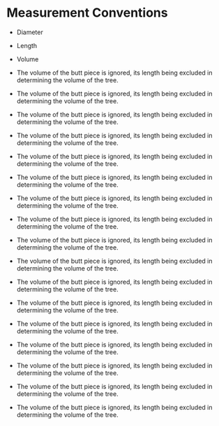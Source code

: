 Measurement Conventions
======================

* Diameter
* Length
* Volume



* The volume of the butt piece is ignored, its length being excluded in determining the volume of the tree.

* The volume of the butt piece is ignored, its length being excluded in determining the volume of the tree.

* The volume of the butt piece is ignored, its length being excluded in determining the volume of the tree.

* The volume of the butt piece is ignored, its length being excluded in determining the volume of the tree.
* The volume of the butt piece is ignored, its length being excluded in determining the volume of the tree.

* The volume of the butt piece is ignored, its length being excluded in determining the volume of the tree.

* The volume of the butt piece is ignored, its length being excluded in determining the volume of the tree.

* The volume of the butt piece is ignored, its length being excluded in determining the volume of the tree.


* The volume of the butt piece is ignored, its length being excluded in determining the volume of the tree.

* The volume of the butt piece is ignored, its length being excluded in determining the volume of the tree.

* The volume of the butt piece is ignored, its length being excluded in determining the volume of the tree.

* The volume of the butt piece is ignored, its length being excluded in determining the volume of the tree.


* The volume of the butt piece is ignored, its length being excluded in determining the volume of the tree.

* The volume of the butt piece is ignored, its length being excluded in determining the volume of the tree.
* The volume of the butt piece is ignored, its length being excluded in determining the volume of the tree.
* The volume of the butt piece is ignored, its length being excluded in determining the volume of the tree.
* The volume of the butt piece is ignored, its length being excluded in determining the volume of the tree.
